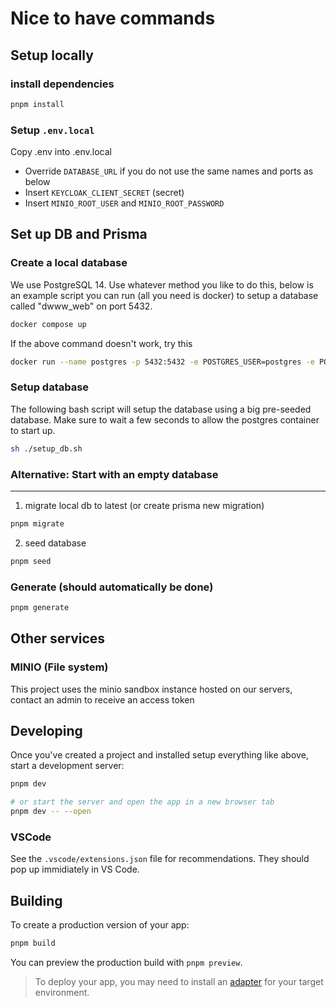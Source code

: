 # Nice to have commands

## Setup locally

### install dependencies

```sh
pnpm install
```

### Setup `.env.local`

Copy .env into .env.local

- Override `DATABASE_URL` if you do not use the same names and ports as below
- Insert `KEYCLOAK_CLIENT_SECRET` (secret)
- Insert `MINIO_ROOT_USER` and `MINIO_ROOT_PASSWORD`

## Set up DB and Prisma

### Create a local database

We use PostgreSQL 14. Use whatever method you like to do this, below is an example script you can run (all you need is docker) to setup a database called "dwww_web" on port 5432.

```bash
docker compose up
```

If the above command doesn't work, try this

```bash
docker run --name postgres -p 5432:5432 -e POSTGRES_USER=postgres -e POSTGRES_PASSWORD=postgres -e POSTGRES_DB=dwww_web -d postgres:14-alpine
```

### Setup database

The following bash script will setup the database using a big pre-seeded database. Make sure to wait a few seconds to allow the postgres container to start up.

```sh
sh ./setup_db.sh
```

### Alternative: Start with an empty database

---

1. migrate local db to latest (or create prisma new migration)

```sh
pnpm migrate
```

2. seed database

```sh
pnpm seed
```

### Generate (should automatically be done)

```sh
pnpm generate
```

## Other services

### MINIO (File system)

This project uses the minio sandbox instance hosted on our servers, contact an admin to receive an access token

## Developing

Once you've created a project and installed setup everything like above, start a development server:

```bash
pnpm dev

# or start the server and open the app in a new browser tab
pnpm dev -- --open
```

### VSCode

See the `.vscode/extensions.json` file for recommendations. They should pop up immidiately in VS Code.

## Building

To create a production version of your app:

```bash
pnpm build
```

You can preview the production build with `pnpm preview`.

> To deploy your app, you may need to install an [adapter](https://kit.svelte.dev/docs/adapters) for your target environment.
